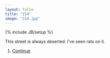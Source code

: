 ```yaml
---
layout: folio
title: "214"
image: "214.jpg"
---
```

{% include JB/setup %}

<div class="copy">
	<p>This street is always deserted. I've seen rats on it.</p>
</div>

<div class="choice">
	<ol>
		<li><a href="215.html">
			Continue
		</a></li>
	</ol>
</div>